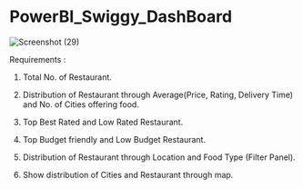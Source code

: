 # PowerBI_Swiggy_DashBoard

![Screenshot (29)](https://github.com/ankur3929/PowerBI_Swiggy_DashBoard/assets/75058933/158f5b4f-7175-456e-9f32-91de85e1f6c3)

















Requirements :

1. Total No. of Restaurant.

2. Distribution of Restaurant through Average(Price, Rating, Delivery Time) and No. of Cities offering food.

3. Top Best Rated and Low Rated Restaurant.

4. Top Budget friendly and Low Budget Restaurant.

5. Distribution of Restaurant through Location and Food Type (Filter Panel).

6. Show distribution of Cities and Restaurant through map.
